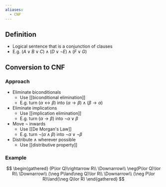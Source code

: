 ```yaml
---
aliases:
  - CNF
---
```


## Definition

- Logical sentence that is a conjunction of clauses
- E.g. $(A\lor B\lor C)\land(D\lor\neg E)\land(F\lor G)$

## Conversion to CNF

### Approach

- Eliminate biconditionals
	- Use [[biconditional elimination]]
	- E.g. turn $(\alpha\leftrightarrow\beta)$ into $(\alpha\rightarrow\beta)\land(\beta\rightarrow\alpha)$
- Eliminate implications
	- Use [[implication elimination]]
	- E.g. turn $(\alpha\rightarrow\beta)$ into $\neg\alpha\lor\beta$
- Move $\neg$ inwards
	- Use [[De Morgan's Law]]
	- E.g. turn $\neg(\alpha\land\beta)$ into $\neg\alpha\lor\neg\beta$
- Distribute $\land$ wherever possible
	- Use [[distributive property]]

### Example

$$
\begin{gathered}
(P\lor Q)\rightarrow R\\
\Downarrow\\
\neg(P\lor Q)\lor R\\
\Downarrow\\
(\neg P\land\neg Q)\lor R\\
\Downarrow\\
(\neg P\lor R)\land(\neg Q\lor R)
\end{gathered}
$$

